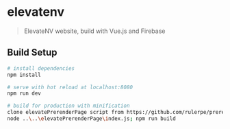 # elevatenv

> ElevateNV website, build with Vue.js and Firebase

## Build Setup

``` bash
# install dependencies
npm install

# serve with hot reload at localhost:8080
npm run dev

# build for production with minification
clone elevatePrerenderPage script from https://github.com/rulerpe/prerender-list-generate
node ..\..\elevatePrerenderPage\index.js; npm run build

